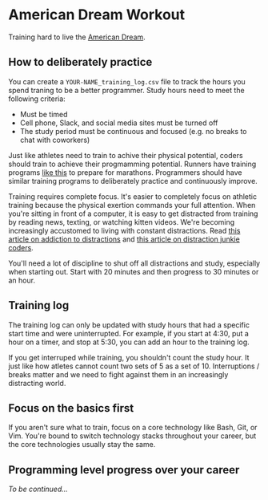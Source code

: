 # American Dream Workout

Training hard to live the [American Dream](https://en.wikipedia.org/wiki/American_Dream).

## How to deliberately practice

You can create a `YOUR-NAME_training_log.csv` file to track the hours you spend traning to be a better programmer.  Study hours need to meet the following criteria:

* Must be timed
* Cell phone, Slack, and social media sites must be turned off
* The study period must be continuous and focused (e.g. no breaks to chat with coworkers)

Just like athletes need to train to achive their physical potential, coders should train to achieve their progmamming potential.  Runners have training programs [like this](http://www.halhigdon.com/training/51137/Marathon-Novice-1-Training-Program) to prepare for marathons.  Programmers should have similar training programs to deliberately practice and continuously improve.

Training requires complete focus.  It's easier to completely focus on athletic training because the physical exertion commands your full attention.  When you're sitting in front of a computer, it is easy to get distracted from training by reading news, texting, or watching kitten videos.  We're becoming increasingly accustomed to living with constant distractions.  Read [this article on addiction to distractions](https://www.nytimes.com/2015/11/29/opinion/sunday/addicted-to-distraction.html) and [this article on distraction junkie coders](http://www.componentowl.com/blog/zen-coder-vs-distraction-junkie/).

You'll need a lot of discipline to shut off all distractions and study, especially when starting out.  Start with 20 minutes and then progress to 30 minutes or an hour.

## Training log

The training log can only be updated with study hours that had a specific start time and were uninterrupted.  For example, if you start at 4:30, put a hour on a timer, and stop at 5:30, you can add an hour to the training log.

If you get interruped while training, you shouldn't count the study hour.  It just like how atletes cannot count two sets of 5 as a set of 10.  Interruptions / breaks matter and we need to fight against them in an increasingly distracting world.

## Focus on the basics first

If you aren't sure what to train, focus on a core technology like Bash, Git, or Vim.  You're bound to switch technology stacks throughout your career, but the core technologies usually stay the same.

## Programming level progress over your career

*To be continued...*
